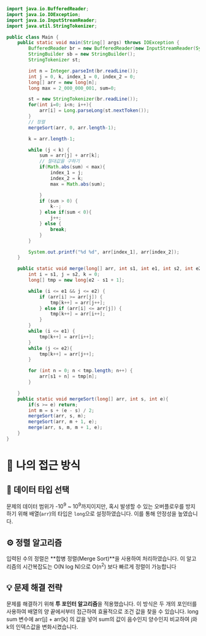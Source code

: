 <!-- 꾸미는데 있어 ChatGPT를 사용하였습니다. -->

```java
import java.io.BufferedReader;
import java.io.IOException;
import java.io.InputStreamReader;
import java.util.StringTokenizer;

public class Main {
    public static void main(String[] args) throws IOException {
        BufferedReader br = new BufferedReader(new InputStreamReader(System.in));
        StringBuilder sb = new StringBuilder();
        StringTokenizer st;

        int n = Integer.parseInt(br.readLine());
        int j = 0, k, index_1 = 0, index_2 = 0;
        long[] arr = new long[n];
        long max = 2_000_000_001, sum=0;

        st = new StringTokenizer(br.readLine());
        for(int i=0; i<n; i++){
            arr[i] = Long.parseLong(st.nextToken());
        }
        // 정렬
        mergeSort(arr, 0, arr.length-1);

        k = arr.length-1;

        while (j < k) {
            sum = arr[j] + arr[k];
            // 절대값을 구하기
            if(Math.abs(sum) < max){
                index_1 = j;
                index_2 = k;
                max = Math.abs(sum);

            }
            if (sum > 0) {
                k--;
            } else if(sum < 0){
                j++;
            } else {
                break;
            }
        }

        System.out.printf("%d %d", arr[index_1], arr[index_2]);
    }

    public static void merge(long[] arr, int s1, int e1, int s2, int e2) {
        int i = s1, j = s2, k = 0;
        long[] tmp = new long[e2 - s1 + 1];

        while (i <= e1 && j <= e2) {
            if (arr[i] >= arr[j]) {
                tmp[k++] = arr[j++];
            } else if (arr[i] <= arr[j]) {
                tmp[k++] = arr[i++];
            }
        }
        while (i <= e1) {
            tmp[k++] = arr[i++];
        }
        while (j <= e2){
            tmp[k++] = arr[j++];
        }

        for (int n = 0; n < tmp.length; n++) {
            arr[s1 + n] = tmp[n];
        }

    }
    public static void mergeSort(long[] arr, int s, int e){
        if(s >= e) return;
        int m = s + (e - s) / 2;
        mergeSort(arr, s, m);
        mergeSort(arr, m + 1, e);
        merge(arr, s, m, m + 1, e);
    }
}
```

# 💭 나의 접근 방식

## 🌟 데이터 타입 선택
문제의 데이터 범위가 -10<sup>9</sup> ~ 10<sup>9</sup>까지이지만, 혹시 발생할 수 있는 오버플로우를 방지하기 위해 배열(`arr`)의 타입은 `long`으로 설정하였습니다. 이를 통해 안정성을 높였습니다.

## ⚙️ 정렬 알고리즘
입력된 수의 정렬은 **합병 정렬(Merge Sort)**을 사용하여 처리하였습니다. 이 알고리즘의 시간복잡도는 O(N log N)으로 O(n<sup>2</sup>) 보다 빠르게 정렬이 가능합니다

## 💡 문제 해결 전략
문제를 해결하기 위해 **투 포인터 알고리즘**을 적용했습니다. 이 방식은 두 개의 포인터를 사용하여 배열의 양 끝에서부터 접근하여 효율적으로 조건 값을 찾을 수 있습니다.
long sum 변수에 arr[j] + arr[k] 의 값을 넣어 sum의 값이 음수인지 양수인지 비교하여 j와 k의 인덱스값을 변화시켰습니다.